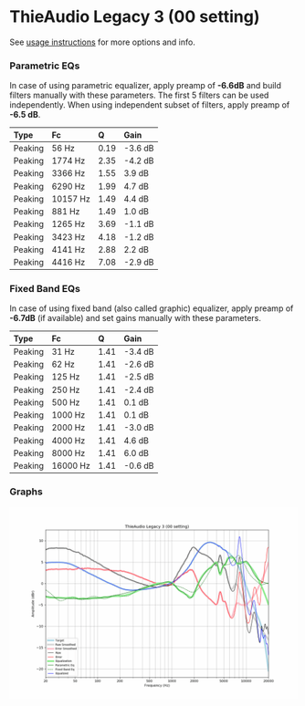# ThieAudio Legacy 3 (00 setting)
See [usage instructions](https://github.com/jaakkopasanen/AutoEq#usage) for more options and info.

### Parametric EQs
In case of using parametric equalizer, apply preamp of **-6.6dB** and build filters manually
with these parameters. The first 5 filters can be used independently.
When using independent subset of filters, apply preamp of **-6.5 dB**.

| Type    | Fc       |    Q | Gain    |
|:--------|:---------|:-----|:--------|
| Peaking | 56 Hz    | 0.19 | -3.6 dB |
| Peaking | 1774 Hz  | 2.35 | -4.2 dB |
| Peaking | 3366 Hz  | 1.55 | 3.9 dB  |
| Peaking | 6290 Hz  | 1.99 | 4.7 dB  |
| Peaking | 10157 Hz | 1.49 | 4.4 dB  |
| Peaking | 881 Hz   | 1.49 | 1.0 dB  |
| Peaking | 1265 Hz  | 3.69 | -1.1 dB |
| Peaking | 3423 Hz  | 4.18 | -1.2 dB |
| Peaking | 4141 Hz  | 2.88 | 2.2 dB  |
| Peaking | 4416 Hz  | 7.08 | -2.9 dB |

### Fixed Band EQs
In case of using fixed band (also called graphic) equalizer, apply preamp of **-6.7dB**
(if available) and set gains manually with these parameters.

| Type    | Fc       |    Q | Gain    |
|:--------|:---------|:-----|:--------|
| Peaking | 31 Hz    | 1.41 | -3.4 dB |
| Peaking | 62 Hz    | 1.41 | -2.6 dB |
| Peaking | 125 Hz   | 1.41 | -2.5 dB |
| Peaking | 250 Hz   | 1.41 | -2.4 dB |
| Peaking | 500 Hz   | 1.41 | 0.1 dB  |
| Peaking | 1000 Hz  | 1.41 | 0.1 dB  |
| Peaking | 2000 Hz  | 1.41 | -3.0 dB |
| Peaking | 4000 Hz  | 1.41 | 4.6 dB  |
| Peaking | 8000 Hz  | 1.41 | 6.0 dB  |
| Peaking | 16000 Hz | 1.41 | -0.6 dB |

### Graphs
![](./ThieAudio%20Legacy%203%20(00%20setting).png)